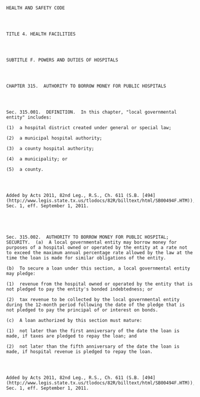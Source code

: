 ﻿
    
    
    	
    					
    
    
    HEALTH AND SAFETY CODE
    
      
    
    
    TITLE 4. HEALTH FACILITIES
    
      
    
    
    SUBTITLE F. POWERS AND DUTIES OF HOSPITALS
    
      
    
    
    CHAPTER 315.  AUTHORITY TO BORROW MONEY FOR PUBLIC HOSPITALS
    
      
    
    
    Sec. 315.001.  DEFINITION.  In this chapter, "local governmental entity" includes:
    
    (1)  a hospital district created under general or special law;
    
    (2)  a municipal hospital authority;
    
    (3)  a county hospital authority;
    
    (4)  a municipality; or
    
    (5)  a county.
    
    
    
    
    Added by Acts 2011, 82nd Leg., R.S., Ch. 611 (S.B. [494](http://www.legis.state.tx.us/tlodocs/82R/billtext/html/SB00494F.HTM)), Sec. 1, eff. September 1, 2011.
    
    
    
    
    
    Sec. 315.002.  AUTHORITY TO BORROW MONEY FOR PUBLIC HOSPITAL; SECURITY.  (a)  A local governmental entity may borrow money for purposes of a hospital owned or operated by the entity at a rate not to exceed the maximum annual percentage rate allowed by the law at the time the loan is made for similar obligations of the entity.
    
    (b)  To secure a loan under this section, a local governmental entity may pledge:
    
    (1)  revenue from the hospital owned or operated by the entity that is not pledged to pay the entity's bonded indebtedness; or
    
    (2)  tax revenue to be collected by the local governmental entity during the 12-month period following the date of the pledge that is not pledged to pay the principal of or interest on bonds.
    
    (c)  A loan authorized by this section must mature:
    
    (1)  not later than the first anniversary of the date the loan is made, if taxes are pledged to repay the loan; and
    
    (2)  not later than the fifth anniversary of the date the loan is made, if hospital revenue is pledged to repay the loan.
    
    
    
    
    Added by Acts 2011, 82nd Leg., R.S., Ch. 611 (S.B. [494](http://www.legis.state.tx.us/tlodocs/82R/billtext/html/SB00494F.HTM)), Sec. 1, eff. September 1, 2011.
    
    
    
    
    				
